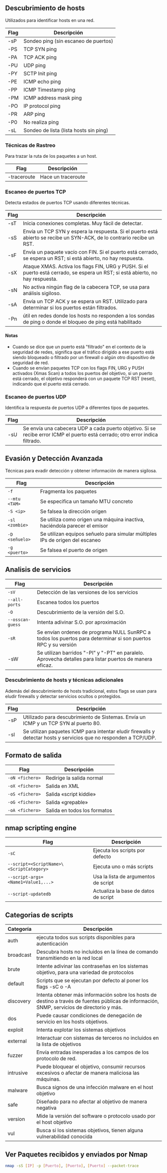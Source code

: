 ## Descubrimiento de hosts
Utilizados para identificar hosts en una red.

| Flag | Descripción                            |
| ---- | -------------------------------------- |
| -sP  | Sondeo ping (sin escaneo de puertos)   |
| -PS  | TCP SYN ping                           |
| -PA  | TCP ACK ping                           |
| -PU  | UDP ping                               |
| -PY  | SCTP Init ping                         |
| -PE  | ICMP echo ping                         |
| -PP  | ICMP Timestamp ping                    |
| -PM  | ICMP address mask ping                 |
| -PO  | IP protocol ping                       |
| -PR  | ARP ping                               |
| -P0  | No realiza ping                        |
| -sL  | Sondeo de lista (lista hosts sin ping) |

### Técnicas de Rastreo
Para trazar la ruta de los paquetes a un host.

| Flag        | Descripción        |
| ----------- | ------------------ |
| -traceroute | Hace un traceroute |

### Escaneo de puertos TCP
Detecta estados de puertos TCP usando diferentes técnicas.

| Flag | Descripción                                                                                                                    |
| ---- | ------------------------------------------------------------------------------------------------------------------------------ |
| -sT  | Inicia conexiones completas. Muy fácil de detectar.                                                                            |
| -sS  | Envía un TCP SYN y espera la respuesta. Si el puerto está abierto se recibe un SYN-ACK, de lo contrario recibe un RST.         |
| -sF  | Envía un paquete vacío con FIN. Si el puerto está cerrado, se espera un RST; si está abierto, no hay respuesta.                |
| -sX  | Ataque XMAS. Activa los flags FIN, URG y PUSH. Si el puerto está cerrado, se espera un RST; si está abierto, no hay respuesta. |
| -sN  | No activa ningún flag de la cabecera TCP, se usa para análisis sigiloso.                                                       |
| -sA  | Envía un TCP ACK y se espera un RST. Utilizado para determinar si los puertos están filtrados.                                 |
| -Pn  | útil en redes donde los hosts no responden a los sondas de ping o donde el bloqueo de ping está habilitado                     |

#### Notas
* Cuando se dice que un puerto está "filtrado" en el contexto de la seguridad de redes, significa que el tráfico dirigido a ese puerto está siendo bloqueado o filtrado por un firewall o algún otro dispositivo de seguridad de red.
* Cuando se envían paquetes TCP con los flags FIN, URG y PUSH activados (Xmas Scan) a todos los puertos del objetivo, si un puerto está cerrado, el objetivo responderá con un paquete TCP RST (reset), indicando que el puerto está cerrado.

### Escaneo de puertos UDP
Identifica la respuesta de puertos UDP a diferentes tipos de paquetes.

| Flag | Descripción                                                                                                                   |
| ---- | ----------------------------------------------------------------------------------------------------------------------------- |
| -sU  | Se envía una cabecera UDP a cada puerto objetivo. Si se recibe error ICMP el puerto está cerrado; otro error indica filtrado. |

## Evasión y Detección Avanzada
Técnicas para evadir detección y obtener información de manera sigilosa.

| Flag           | Descripción                                                                  |
| -------------- | ---------------------------------------------------------------------------- |
| `-f`           | Fragmenta los paquetes                                                       |
| `--mtu <TAM>`  | Se especifica un tamaño MTU concreto                                         |
| `-S <ip>`      | Se falsea la dirección origen                                                |
| `-sl <zombie>` | Se utiliza como origen una máquina inactiva, haciéndola parecer el emisor    |
| `-D <señuelo>` | Se utilizan equipos señuelo para simular múltiples IPs de origen del escaneo |
| `-g <puerto>`  | Se falsea el puerto de origen                                                |

## Analisis de servicios
| Flag             | Descripción                                                                                                   |
| ---------------- | ------------------------------------------------------------------------------------------------------------- |
| `-sV`            | Detección de las versiones de los servicios                                                                   |
| `--all-ports`    | Escanea todos los puertos                                                                                     |
| `-O`             | Descubrimiento de la versión del S.O.                                                                         |
| `--osscan-guess` | Intenta adivinar S.O. por aproximación                                                                        |
| `-sR`            | Se envían ordenes de programa NULL SunRPC a todos los puertos para determinar si son puertos RPC y su versión |
| -sW              | Se utilizan barridos "-PI" y "-PT" en paralelo. Aprovecha detalles para listar puertos de manera eficaz.      |

### Descubrimiento de hosts y técnicas adicionales
Además del descubrimiento de hosts tradicional, estos flags se usan para eludir firewalls y detectar servicios ocultos o protegidos.

| Flag | Descripción                                                                                                       |
| ---- | ----------------------------------------------------------------------------------------------------------------- |
| -sP  | Utilizado para descubrimiento de Sistemas. Envía un ICMP y un TCP SYN al puerto 80.                               |
| -sI  | Se utilizan paquetes ICMP para intentar eludir firewalls y detectar hosts y servicios que no responden a TCP/UDP. |

## Formato de salida
| Flag            | Descripción                  |
| --------------- | ---------------------------- |
| `-oN <fichero>` | Redirige la salida normal    |
| `-oX <fichero>` | Salida en XML                |
| `-oS <fichero>` | Salida «script kiddie»       |
| `-oG <fichero>` | Salida «grepable»            |
| `-oA <fichero>` | Salida en todos los formatos |


## nmap scripting engine
| Flag                                     | Descripción                          |
| ---------------------------------------- | ------------------------------------ |
| `-sC`                                    | Ejecuta los scripts por defecto      |
| `--script=<ScriptName>\<ScriptCategory>` | Ejecuta uno o más scripts            |
| `--script-args=<Name1=Value1,...>`       | Usa la lista de argumentos de script |
| `--script-updatedb`                      | Actualiza la base de datos de script |

## Categorias de scripts
| Categoría | Descripción                                                                                                                                  |
| --------- | -------------------------------------------------------------------------------------------------------------------------------------------- |
| auth      | ejecuta todos sus scripts disponibles para autenticación                                                                                     |
| broadcast | Descubra hosts no incluidos en la línea de comando transmitiendo en la red local                                                             |
| brute     | Intente adivinar las contraseñas en los sistemas objetivo, para una variedad de protocolos                                                   |
| default   | Scripts que se ejecutan por defecto al poner los flags -sC o -A                                                                              |
| discovery | Intenta obtener más información sobre los hosts de destino a través de fuentes públicas de información, SNMP, servicios de directorio y más. |
| dos       | Puede causar condiciones de denegación de servicio en los hosts objetivos.                                                                   |
| exploit   | Intenta explotar los sistemas objetivos                                                                                                      |
| external  | Interactuar con sistemas de terceros no incluidos en la lista de objetivos                                                                   |
| fuzzer    | Envía entradas inesperadas a los campos de los protocolo de red.                                                                             |
| intrusive | Puede bloquear el objetivo, consumir recursos excesivos o afectar de manera maliciosa las máquinas.                                          |
| malware   | Busca signos de una infección malware en el host objetivo                                                                                    |
| safe      | Diseñado para no afectar al objetivo de manera negativa                                                                                      |
| version   | Mide la versión del software o protocolo usado por el host objetivo                                                                          |
| vul       | Busca si los sistemas objetivos, tienen alguna vulnerabilidad conocida                                                                       |


## Ver Paquetes recibidos y enviados por Nmap
```bash	
nmap -sS [IP] -p [Puerto], [Puerto], [Puerto] --packet-trace
```

